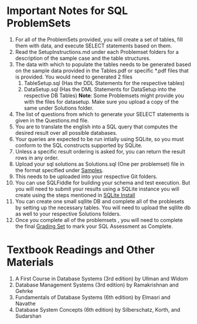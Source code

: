 # Important Notes for SQL ProblemSets

1. For all of the ProblemSets provided, you will create a set of tables, fill them with data, and execute SELECT statements based on them.
1. Read the SetupInstructions.md under each Problemset folders for a description of the sample case and the table structures.
1. The data with which to populate the tables needs to be generated based on the sample data provided in the Tables.pdf or specific *.pdf files that is provided.
   You would need to generated 2 files
   1. TableSetup.sql (Has the DDL Statements for the respective tables)
   1. DataSetup.sql (Has the DML Statements for DataSetup into the respective DB Tables)
   **Note**: Some Problemsets might provide you with the files for datasetup. Make sure you upload a copy of the same under Solutions folder.
1. The list of questions from which to generate your SELECT statements is given in the Questions.md file.
1. You are to translate the english into a SQL query that computes the desired result over all possible databases. 
1. Your queries are expected to be run intially using SQLite, so you must conform to the SQL constructs supported by SQLite.
1. Unless a specific result ordering is asked for, you can return the result rows in any order.
1. Upload your sql solutions as Solutions.sql (One per problemset) file in the format specified under [Samples](https://github.com/krishnakumarraghu/New-Onboards-Training/tree/master/Samples). 
1. This needs to be uploaded into your respective Git folders.
1. You can use SQLFiddle for building your schema and test execution. But you will need to submit your results using a SQLite instance you will create using the steps mentioned in
[SQLite Install](https://github.com/krishnakumarraghu/New-Onboards-Training/blob/master/SQL/SQLiteInstallation.md)
1. You can create one small sqllite DB and complete all of the problesets by setting up the necessary tables. You will need to upload the sqllite db as well to your respective Solutions folders.
1. Once you complete all of the problemsets , you will need to complete the final [Grading Set](https://github.com/krishnakumarraghu/New-Onboards-Training/blob/master/SQL/GradingSet/README.md) to mark your SQL Assessment as Complete.


# Textbook Readings and Other Materials

1. A First Course in Database Systems (3rd edition) by Ullman and Widom 
1. Database Management Systems (3rd edition) by Ramakrishnan and Gehrke
1. Fundamentals of Database Systems (6th edition) by Elmasri and Navathe
1. Database System Concepts (6th edition) by Silberschatz, Korth, and Sudarshan